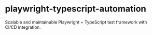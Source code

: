 # playwright-typescript-automation
Scalable and maintainable Playwright + TypeScript test framework with CI/CD integration.
